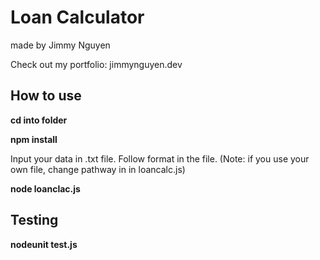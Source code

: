 # Loan Calculator 
made by Jimmy Nguyen

Check out my portfolio: jimmynguyen.dev


## How to use


**cd into folder**

**npm install**

Input your data in .txt file. Follow format in the file. (Note: if you use your own file, change pathway in in loancalc.js)

**node loanclac.js**

## Testing

**nodeunit test.js**








